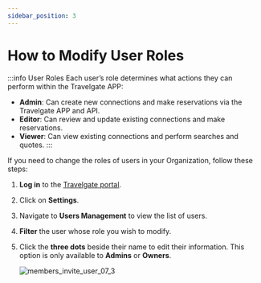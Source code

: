 ```yaml
---
sidebar_position: 3
---
```


# How to Modify User Roles

:::info User Roles
Each user’s role determines what actions they can perform within the Travelgate APP:
- **Admin**: Can create new connections and make reservations via the Travelgate APP and API.
- **Editor**: Can review and update existing connections and make reservations.
- **Viewer**: Can view existing connections and perform searches and quotes.
:::

If you need to change the roles of users in your Organization, follow these steps:

1. **Log in** to the [Travelgate portal](https://www.travelgate.com/).
2. Click on **Settings**.
3. Navigate to **Users Management** to view the list of users.
4. **Filter** the user whose role you wish to modify.
5. Click the **three dots** beside their name to edit their information. This option is only available to **Admins** or **Owners**.

   ![members_invite_user_07_3](https://storage.travelgate.com/kbase/members_invite_user_07_3.png)
